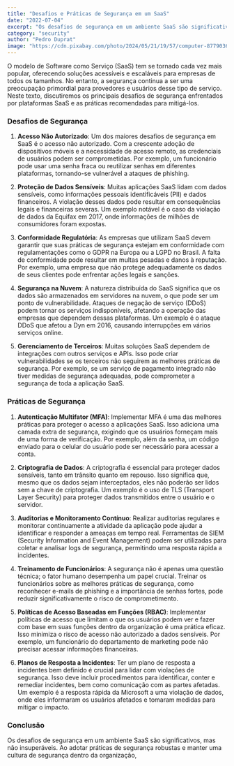```yaml
---
title: "Desafios e Práticas de Segurança em um SaaS"
date: "2022-07-04"
excerpt: "Os desafios de segurança em um ambiente SaaS são significativos, mas podem ser mitigados por meio da implementação de práticas robustas, como autenticação multifator, criptografia de dados e treinamento contínuo dos funcionários."
category: "security"
author: "Pedro Duprat"
image: "https://cdn.pixabay.com/photo/2024/05/21/19/57/computer-8779036_1280.jpg"
---
```


O modelo de Software como Serviço (SaaS) tem se tornado cada vez mais popular, oferecendo soluções acessíveis e escaláveis para empresas de todos os tamanhos. No entanto, a segurança continua a ser uma preocupação primordial para provedores e usuários desse tipo de serviço. Neste texto, discutiremos os principais desafios de segurança enfrentados por plataformas SaaS e as práticas recomendadas para mitigá-los.

### Desafios de Segurança

1. **Acesso Não Autorizado**: Um dos maiores desafios de segurança em SaaS é o acesso não autorizado. Com a crescente adoção de dispositivos móveis e a necessidade de acesso remoto, as credenciais de usuários podem ser comprometidas. Por exemplo, um funcionário pode usar uma senha fraca ou reutilizar senhas em diferentes plataformas, tornando-se vulnerável a ataques de phishing.

2. **Proteção de Dados Sensíveis**: Muitas aplicações SaaS lidam com dados sensíveis, como informações pessoais identificáveis (PII) e dados financeiros. A violação desses dados pode resultar em consequências legais e financeiras severas. Um exemplo notável é o caso da violação de dados da Equifax em 2017, onde informações de milhões de consumidores foram expostas.

3. **Conformidade Regulatória**: As empresas que utilizam SaaS devem garantir que suas práticas de segurança estejam em conformidade com regulamentações como o GDPR na Europa ou a LGPD no Brasil. A falta de conformidade pode resultar em multas pesadas e danos à reputação. Por exemplo, uma empresa que não protege adequadamente os dados de seus clientes pode enfrentar ações legais e sanções.

4. **Segurança na Nuvem**: A natureza distribuída do SaaS significa que os dados são armazenados em servidores na nuvem, o que pode ser um ponto de vulnerabilidade. Ataques de negação de serviço (DDoS) podem tornar os serviços indisponíveis, afetando a operação das empresas que dependem dessas plataformas. Um exemplo é o ataque DDoS que afetou a Dyn em 2016, causando interrupções em vários serviços online.

5. **Gerenciamento de Terceiros**: Muitas soluções SaaS dependem de integrações com outros serviços e APIs. Isso pode criar vulnerabilidades se os terceiros não seguirem as melhores práticas de segurança. Por exemplo, se um serviço de pagamento integrado não tiver medidas de segurança adequadas, pode comprometer a segurança de toda a aplicação SaaS.

### Práticas de Segurança

1. **Autenticação Multifator (MFA)**: Implementar MFA é uma das melhores práticas para proteger o acesso a aplicações SaaS. Isso adiciona uma camada extra de segurança, exigindo que os usuários forneçam mais de uma forma de verificação. Por exemplo, além da senha, um código enviado para o celular do usuário pode ser necessário para acessar a conta.

2. **Criptografia de Dados**: A criptografia é essencial para proteger dados sensíveis, tanto em trânsito quanto em repouso. Isso significa que, mesmo que os dados sejam interceptados, eles não poderão ser lidos sem a chave de criptografia. Um exemplo é o uso de TLS (Transport Layer Security) para proteger dados transmitidos entre o usuário e o servidor.

3. **Auditorias e Monitoramento Contínuo**: Realizar auditorias regulares e monitorar continuamente a atividade da aplicação pode ajudar a identificar e responder a ameaças em tempo real. Ferramentas de SIEM (Security Information and Event Management) podem ser utilizadas para coletar e analisar logs de segurança, permitindo uma resposta rápida a incidentes.

4. **Treinamento de Funcionários**: A segurança não é apenas uma questão técnica; o fator humano desempenha um papel crucial. Treinar os funcionários sobre as melhores práticas de segurança, como reconhecer e-mails de phishing e a importância de senhas fortes, pode reduzir significativamente o risco de comprometimento.

5. **Políticas de Acesso Baseadas em Funções (RBAC)**: Implementar políticas de acesso que limitam o que os usuários podem ver e fazer com base em suas funções dentro da organização é uma prática eficaz. Isso minimiza o risco de acesso não autorizado a dados sensíveis. Por exemplo, um funcionário do departamento de marketing pode não precisar acessar informações financeiras.

6. **Planos de Resposta a Incidentes**: Ter um plano de resposta a incidentes bem definido é crucial para lidar com violações de segurança. Isso deve incluir procedimentos para identificar, conter e remediar incidentes, bem como comunicação com as partes afetadas. Um exemplo é a resposta rápida da Microsoft a uma violação de dados, onde eles informaram os usuários afetados e tomaram medidas para mitigar o impacto.

### Conclusão

Os desafios de segurança em um ambiente SaaS são significativos, mas não insuperáveis. Ao adotar práticas de segurança robustas e manter uma cultura de segurança dentro da organização,